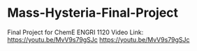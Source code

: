# Mass-Hysteria-Final-Project
Final Project for ChemE ENGRI 1120 
Video Link: https://youtu.be/MvV9s79gSJc
https://youtu.be/MvV9s79gSJc
